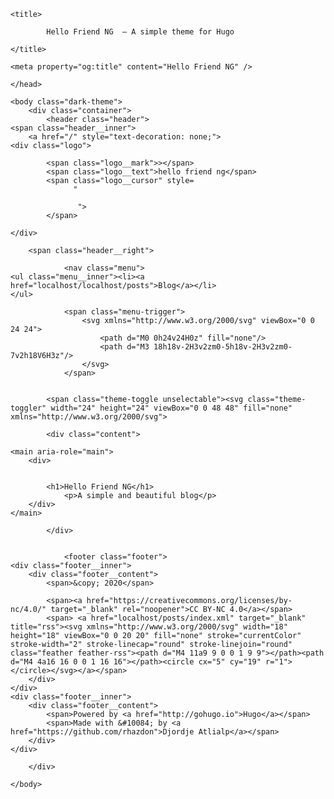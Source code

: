 <!DOCTYPE html>
<html lang="en">
    <head>
	<meta name="generator" content="Hugo 0.70.0" />
        <meta charset="UTF-8">
<meta http-equiv="X-UA-Compatible" content="ie=edge">
<meta name="viewport" content="width=device-width, initial-scale=1, shrink-to-fit=no">
<meta name="author" content="">
<meta name="description" content="A simple and beautiful blog" />
<meta name="keywords" content="" />
<meta name="robots" content="noodp" />
<meta name="theme-color" content="" />
<link rel="canonical" href="localhost/" />


    <title>
        
            Hello Friend NG  — A simple theme for Hugo 
        
    </title>



<link href="https://cdnjs.cloudflare.com/ajax/libs/flag-icon-css/3.2.1/css/flag-icon.min.css" rel="stylesheet"
    type="text/css">



<link rel="stylesheet" href="/localhost/main.dede02da9537a98158079c023e83573e18127834838ef08172acce888341a797.css">






<meta itemprop="name" content="Hello Friend NG">
<meta itemprop="description" content="My new homepage or blog">
<meta name="twitter:card" content="summary_large_image"/>
<meta name="twitter:image" content="localhost"/>

<meta name="twitter:title" content="Hello Friend NG"/>
<meta name="twitter:description" content="My new homepage or blog"/>



    <meta property="og:title" content="Hello Friend NG" />
<meta property="og:description" content="My new homepage or blog" />
<meta property="og:type" content="website" />
<meta property="og:url" content="localhost/" />
<meta property="og:image" content="localhost"/>
<meta property="og:site_name" content="Hello Friend NG" />








<link rel="alternate" type="application/rss+xml" href="localhost/index.xml" title="Hello Friend NG" />





    </head>

    <body class="dark-theme">
        <div class="container">
            <header class="header">
    <span class="header__inner">
        <a href="/" style="text-decoration: none;">
    <div class="logo">
        
            <span class="logo__mark">></span>
            <span class="logo__text">hello friend ng</span>
            <span class="logo__cursor" style=
                  "
                   
                   ">
            </span>
        
    </div>
</a>


        <span class="header__right">
            
                <nav class="menu">
    <ul class="menu__inner"><li><a href="localhost/localhost/posts">Blog</a></li>
    </ul>
</nav>

                <span class="menu-trigger">
                    <svg xmlns="http://www.w3.org/2000/svg" viewBox="0 0 24 24">
                        <path d="M0 0h24v24H0z" fill="none"/>
                        <path d="M3 18h18v-2H3v2zm0-5h18v-2H3v2zm0-7v2h18V6H3z"/>
                    </svg>
                </span>
            

            <span class="theme-toggle unselectable"><svg class="theme-toggler" width="24" height="24" viewBox="0 0 48 48" fill="none" xmlns="http://www.w3.org/2000/svg">
  <path d="M22 41C32.4934 41 41 32.4934 41 22C41 11.5066 32.4934 3 22
  3C11.5066 3 3 11.5066 3 22C3 32.4934 11.5066 41 22 41ZM7 22C7
  13.7157 13.7157 7 22 7V37C13.7157 37 7 30.2843 7 22Z"/>
</svg>
</span>
        </span>
    </span>
</header>


            <div class="content">
                
    <main aria-role="main">
        <div>
            

            <h1>Hello Friend NG</h1>
                <p>A simple and beautiful blog</p>
        </div>
    </main>

            </div>

            
                <footer class="footer">
    <div class="footer__inner">
        <div class="footer__content">
            <span>&copy; 2020</span>
            
            <span><a href="https://creativecommons.org/licenses/by-nc/4.0/" target="_blank" rel="noopener">CC BY-NC 4.0</a></span>
            <span> <a href="localhost/posts/index.xml" target="_blank" title="rss"><svg xmlns="http://www.w3.org/2000/svg" width="18" height="18" viewBox="0 0 20 20" fill="none" stroke="currentColor" stroke-width="2" stroke-linecap="round" stroke-linejoin="round" class="feather feather-rss"><path d="M4 11a9 9 0 0 1 9 9"></path><path d="M4 4a16 16 0 0 1 16 16"></path><circle cx="5" cy="19" r="1"></circle></svg></a></span>
        </div>
    </div>
    <div class="footer__inner">
        <div class="footer__content">
            <span>Powered by <a href="http://gohugo.io">Hugo</a></span>
            <span>Made with &#10084; by <a href="https://github.com/rhazdon">Djordje Atlialp</a></span>
        </div>
    </div>
</footer>

            
        </div>

        




<script type="text/javascript" src="/localhost/bundle.min.dc716e9092c9820b77f96da294d0120aeeb189b5bcea9752309ebea27fd53bbe6b13cffb2aca8ecf32525647ceb7001f76091de4199ac5a3caa432c070247f5b.js" integrity="sha512-3HFukJLJggt3&#43;W2ilNASCu6xibW86pdSMJ6&#43;on/VO75rE8/7KsqOzzJSVkfOtwAfdgkd5BmaxaPKpDLAcCR/Ww=="></script>



    </body>
</html>
